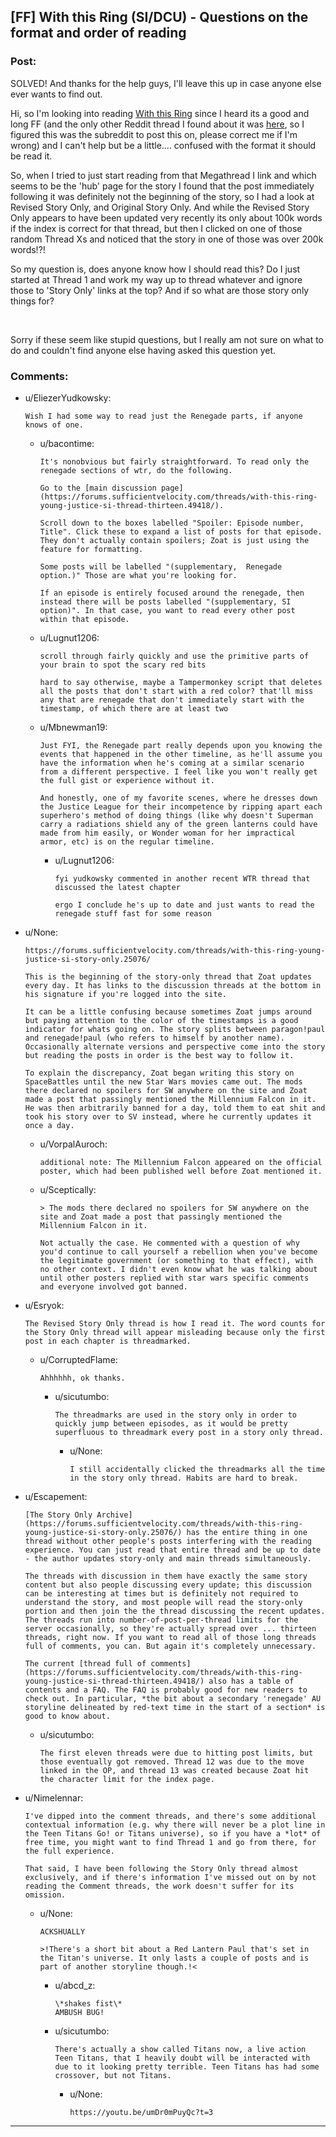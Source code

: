 ## [FF] With this Ring (SI/DCU) - Questions on the format and order of reading

### Post:

SOLVED! And thanks for the help guys, I'll leave this up in case anyone else ever wants to find out. 


Hi, so I'm looking into reading [With this Ring](https://forums.sufficientvelocity.com/threads/with-this-ring-young-justice-si-thread-twelve.25032/) since I heard its a good and long FF (and the only other Reddit thread I found about it was [here](https://www.reddit.com/r/rational/comments/3yxxop/ff_with_this_ring_moving_threads/), so I figured this was the subreddit to post this on, please correct me if I'm wrong) and I can't help but be a little.... confused with the format it should be read it.

So, when I tried to just start reading from that Megathread I link and which seems to be the 'hub' page for the story I found that the post immediately following it was definitely not the beginning of the story, so I had a look at Revised Story Only, and Original Story Only. And while the Revised Story Only appears to have been updated very recently its only about 100k words if the index is correct for that thread, but then I clicked on one of those random Thread Xs and noticed that the story in one of those was over 200k words!?!

So my question is, does anyone know how I should read this? Do I just started at Thread 1 and work my way up to thread whatever and ignore those to 'Story Only' links at the top? And if so what are those story only things for?

&#x200B;

Sorry if these seem like stupid questions, but I really am not sure on what to do and couldn't find anyone else having asked this question yet.

### Comments:

- u/EliezerYudkowsky:
  ```
  Wish I had some way to read just the Renegade parts, if anyone knows of one.
  ```

  - u/bacontime:
    ```
    It's nonobvious but fairly straightforward. To read only the renegade sections of wtr, do the following.

    Go to the [main discussion page](https://forums.sufficientvelocity.com/threads/with-this-ring-young-justice-si-thread-thirteen.49418/).

    Scroll down to the boxes labelled "Spoiler: Episode number, Title". Click these to expand a list of posts for that episode. They don't actually contain spoilers; Zoat is just using the feature for formatting.

    Some posts will be labelled "(supplementary,  Renegade option.)" Those are what you're looking for. 

    If an episode is entirely focused around the renegade, then instead there will be posts labelled "(supplementary, SI option)". In that case, you want to read every other post within that episode.
    ```

  - u/Lugnut1206:
    ```
    scroll through fairly quickly and use the primitive parts of your brain to spot the scary red bits

    hard to say otherwise, maybe a Tampermonkey script that deletes all the posts that don't start with a red color? that'll miss any that are renegade that don't immediately start with the timestamp, of which there are at least two
    ```

  - u/Mbnewman19:
    ```
    Just FYI, the Renegade part really depends upon you knowing the events that happened in the other timeline, as he'll assume you have the information when he's coming at a similar scenario from a different perspective. I feel like you won't really get the full gist or experience without it. 

    And honestly, one of my favorite scenes, where he dresses down the Justice League for their incompetence by ripping apart each superhero's method of doing things (like why doesn't Superman carry a radiations shield any of the green lanterns could have made from him easily, or Wonder woman for her impractical armor, etc) is on the regular timeline.
    ```

    - u/Lugnut1206:
      ```
      fyi yudkowsky commented in another recent WTR thread that discussed the latest chapter 

      ergo I conclude he's up to date and just wants to read the renegade stuff fast for some reason
      ```

- u/None:
  ```
  https://forums.sufficientvelocity.com/threads/with-this-ring-young-justice-si-story-only.25076/

  This is the beginning of the story-only thread that Zoat updates every day. It has links to the discussion threads at the bottom in his signature if you're logged into the site. 

  It can be a little confusing because sometimes Zoat jumps around but paying attention to the color of the timestamps is a good indicator for whats going on. The story splits between paragon!paul and renegade!paul (who refers to himself by another name). Occasionally alternate versions and perspective come into the story but reading the posts in order is the best way to follow it.

  To explain the discrepancy, Zoat began writing this story on SpaceBattles until the new Star Wars movies came out. The mods there declared no spoilers for SW anywhere on the site and Zoat made a post that passingly mentioned the Millennium Falcon in it. He was then arbitrarily banned for a day, told them to eat shit and took his story over to SV instead, where he currently updates it once a day.
  ```

  - u/VorpalAuroch:
    ```
    additional note: The Millennium Falcon appeared on the official poster, which had been published well before Zoat mentioned it.
    ```

  - u/Sceptically:
    ```
    > The mods there declared no spoilers for SW anywhere on the site and Zoat made a post that passingly mentioned the Millennium Falcon in it.

    Not actually the case. He commented with a question of why you'd continue to call yourself a rebellion when you've become the legitimate government (or something to that effect), with no other context. I didn't even know what he was talking about until other posters replied with star wars specific comments and everyone involved got banned.
    ```

- u/Esryok:
  ```
  The Revised Story Only thread is how I read it. The word counts for the Story Only thread will appear misleading because only the first post in each chapter is threadmarked.
  ```

  - u/CorruptedFlame:
    ```
    Ahhhhhh, ok thanks.
    ```

    - u/sicutumbo:
      ```
      The threadmarks are used in the story only in order to quickly jump between episodes, as it would be pretty superfluous to threadmark every post in a story only thread.
      ```

      - u/None:
        ```
        I still accidentally clicked the threadmarks all the time in the story only thread. Habits are hard to break.
        ```

- u/Escapement:
  ```
  [The Story Only Archive](https://forums.sufficientvelocity.com/threads/with-this-ring-young-justice-si-story-only.25076/) has the entire thing in one thread without other people's posts interfering with the reading experience. You can just read that entire thread and be up to date - the author updates story-only and main threads simultaneously.

  The threads with discussion in them have exactly the same story content but also people discussing every update; this discussion can be interesting at times but is definitely not required to understand the story, and most people will read the story-only portion and then join the the thread discussing the recent updates. The threads run into number-of-post-per-thread limits for the server occasionally, so they're actually spread over ... thirteen threads, right now. If you want to read all of those long threads full of comments, you can. But again it's completely unnecessary.

  The current [thread full of comments](https://forums.sufficientvelocity.com/threads/with-this-ring-young-justice-si-thread-thirteen.49418/) also has a table of contents and a FAQ. The FAQ is probably good for new readers to check out. In particular, *the bit about a secondary 'renegade' AU storyline delineated by red-text time in the start of a section* is good to know about.
  ```

  - u/sicutumbo:
    ```
    The first eleven threads were due to hitting post limits, but those eventually got removed. Thread 12 was due to the move linked in the OP, and thread 13 was created because Zoat hit the character limit for the index page.
    ```

- u/Nimelennar:
  ```
  I've dipped into the comment threads, and there's some additional contextual information (e.g. why there will never be a plot line in the Teen Titans Go! or Titans universe), so if you have a *lot* of free time, you might want to find Thread 1 and go from there, for the full experience.

  That said, I have been following the Story Only thread almost exclusively, and if there's information I've missed out on by not reading the Comment threads, the work doesn't suffer for its omission.
  ```

  - u/None:
    ```
    ACKSHUALLY

    >!There's a short bit about a Red Lantern Paul that's set in the Titan's universe. It only lasts a couple of posts and is part of another storyline though.!<
    ```

    - u/abcd_z:
      ```
      \*shakes fist\*  
      AMBUSH BUG!
      ```

    - u/sicutumbo:
      ```
      There's actually a show called Titans now, a live action Teen Titans, that I heavily doubt will be interacted with due to it looking pretty terrible. Teen Titans has had some crossover, but not Titans.
      ```

      - u/None:
        ```
        https://youtu.be/umDr0mPuyQc?t=3
        ```

---

